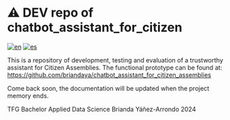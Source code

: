 # ⚠️ DEV repo of chatbot_assistant_for_citizen
[![en](https://img.shields.io/badge/lang-en-blue.svg)](https://github.com/briandaya/chatbot_assistant_for_citizen_assemblies/blob/master/README.md)
[![es](https://img.shields.io/badge/lang-es-red.svg)](https://github.com/briandaya/chatbot_assistant_for_citizen_assemblies/blob/master/README.es.md)

This is a repository of development, testing and evaluation of a trustworthy assistant for Citizen Assemblies.
The functional prototype can be found at: https://github.com/briandaya/chatbot_assistant_for_citizen_assemblies

Come back soon, the documentation will be updated when the project memory ends.

TFG Bachelor Applied Data Science
Brianda Yáñez-Arrondo 2024
